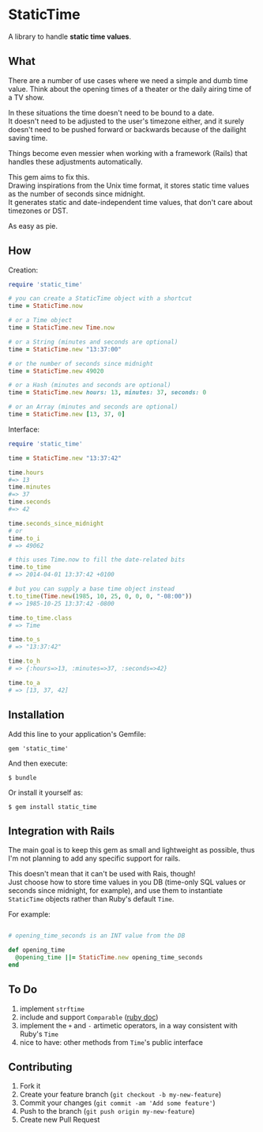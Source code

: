 # StaticTime

A library to handle __static time values__.  

## What

There are a number of use cases where we need a simple and dumb time value. Think about the opening times of a theater or the daily airing time of a TV show.  

In these situations the time doesn't need to be bound to a date.  
It doesn't need to be adjusted to the user's timezone either, and it surely doesn't need to be pushed forward or backwards because of the dailight saving time.

Things become even messier when working with a framework (Rails) that handles these adjustments automatically.  

This gem aims to fix this.  
Drawing inspirations from the Unix time format, it stores static time values as the number of seconds since midnight.  
It generates static and date-independent time values, that don't care about timezones or DST.

As easy as pie.


## How


Creation:

```ruby
require 'static_time'

# you can create a StaticTime object with a shortcut
time = StaticTime.now

# or a Time object
time = StaticTime.new Time.now

# or a String (minutes and seconds are optional)
time = StaticTime.new "13:37:00"

# or the number of seconds since midnight
time = StaticTime.new 49020

# or a Hash (minutes and seconds are optional)
time = StaticTime.new hours: 13, minutes: 37, seconds: 0

# or an Array (minutes and seconds are optional)
time = StaticTime.new [13, 37, 0]

```

Interface:

```ruby
require 'static_time'

time = StaticTime.new "13:37:42"

time.hours
#=> 13
time.minutes
#=> 37
time.seconds
#=> 42

time.seconds_since_midnight
# or
time.to_i
# => 49062

# this uses Time.now to fill the date-related bits
time.to_time
# => 2014-04-01 13:37:42 +0100

# but you can supply a base time object instead
t.to_time(Time.new(1985, 10, 25, 0, 0, 0, "-08:00"))
# => 1985-10-25 13:37:42 -0800

time.to_time.class
# => Time

time.to_s
# => "13:37:42"

time.to_h
# => {:hours=>13, :minutes=>37, :seconds=>42}

time.to_a
# => [13, 37, 42]


```

## Installation

Add this line to your application's Gemfile:

    gem 'static_time'

And then execute:

    $ bundle

Or install it yourself as:

    $ gem install static_time



## Integration with Rails

The main goal is to keep this gem as small and lightweight as possible, thus I'm not planning to add any specific support for rails.  

This doesn't mean that it can't be used with Rais, though!  
Just choose how to store time values in you DB (time-only SQL values or seconds since midnight, for example), and use them to instantiate `StaticTime` objects rather than Ruby's default `Time`.

For example:

```ruby

# opening_time_seconds is an INT value from the DB

def opening_time
  @opening_time ||= StaticTime.new opening_time_seconds
end

```


## To Do

1. implement `strftime`
2. include and support `Comparable` ([ruby doc](http://ruby-doc.org/core-2.1.0/Comparable.html))
3. implement the `+` and `-` artimetic operators, in a way consistent with Ruby's `Time`
4. nice to have: other methods from `Time`'s public interface





## Contributing

1. Fork it
2. Create your feature branch (`git checkout -b my-new-feature`)
3. Commit your changes (`git commit -am 'Add some feature'`)
4. Push to the branch (`git push origin my-new-feature`)
5. Create new Pull Request
